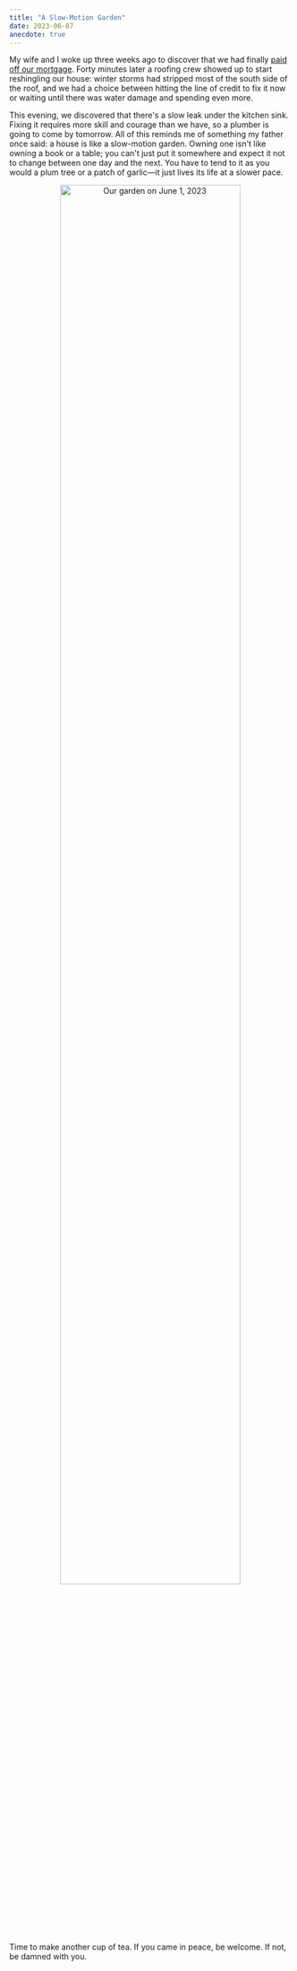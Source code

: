 ```yaml
---
title: "A Slow-Motion Garden"
date: 2023-06-07
anecdote: true
---
```


My wife and I woke up three weeks ago to discover that
we had finally [paid off our mortgage](@root/2023/05/19/paid-off/).
Forty minutes later a roofing crew showed up to start reshingling our house:
winter storms had stripped most of the south side of the roof,
and we had a choice between hitting the line of credit to fix it now
or waiting until there was water damage and spending even more.

This evening,
we discovered that there's a slow leak under the kitchen sink.
Fixing it requires more skill and courage than we have,
so a plumber is going to come by tomorrow.
All of this reminds me of something my father once said:
a house is like a slow-motion garden.
Owning one isn't like owning a book or a table;
you can't just put it somewhere and expect it not to change between one day and the next.
You have to tend to it as you would a plum tree or a patch of garlic—it
just lives its life at a slower pace.

<div align="center">
  <img src="@root/files/2023/garden-2023-06-01.jpg" width="80%" alt="Our garden on June 1, 2023">
</div>

Time to make another cup of tea.
If you came in peace, be welcome.
If not, be damned with you.
